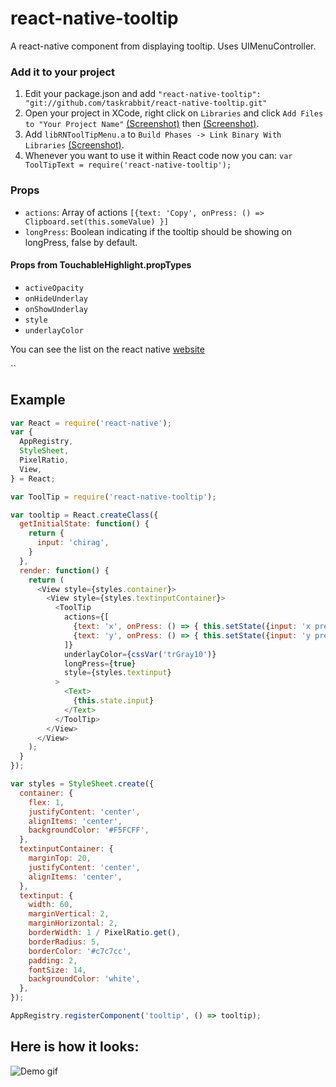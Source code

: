 # react-native-tooltip

A react-native component from displaying tooltip. Uses UIMenuController.

### Add it to your project

1. Edit your package.json and add `"react-native-tooltip": "git://github.com/taskrabbit/react-native-tooltip.git"`
2. Open your project in XCode, right click on `Libraries` and click `Add
   Files to "Your Project Name"` [(Screenshot)](http://url.brentvatne.ca/jQp8) then [(Screenshot)](http://url.brentvatne.ca/1gqUD).
3. Add `libRNToolTipMenu.a` to `Build Phases -> Link Binary With Libraries`
   [(Screenshot)](http://url.brentvatne.ca/17Xfe).
4. Whenever you want to use it within React code now you can: `var ToolTipText = require('react-native-tooltip');`

### Props

- `actions`: Array of actions `[{text: 'Copy', onPress: () => Clipboard.set(this.someValue) }]`
- `longPress`: Boolean indicating if the tooltip should be showing on longPress, false by default.

#### Props from TouchableHighlight.propTypes

- `activeOpacity`
- `onHideUnderlay`
- `onShowUnderlay`
- `style`
- `underlayColor`

You can see the list on the react native [website](https://facebook.github.io/react-native/docs/touchablehighlight.html#content)

``

## Example
```javascript
var React = require('react-native');
var {
  AppRegistry,
  StyleSheet,
  PixelRatio,
  View,
} = React;

var ToolTip = require('react-native-tooltip');

var tooltip = React.createClass({
  getInitialState: function() {
    return {
      input: 'chirag',
    }
  },
  render: function() {
    return (
      <View style={styles.container}>
        <View style={styles.textinputContainer}>
          <ToolTip
            actions={[
              {text: 'x', onPress: () => { this.setState({input: 'x pressed'}) }},
              {text: 'y', onPress: () => { this.setState({input: 'y pressed'}) }}
            ]}
            underlayColor={cssVar('trGray10')}
            longPress={true}
            style={styles.textinput}
          >
            <Text>
              {this.state.input}
            </Text>
          </ToolTip>
        </View>
      </View>
    );
  }
});

var styles = StyleSheet.create({
  container: {
    flex: 1,
    justifyContent: 'center',
    alignItems: 'center',
    backgroundColor: '#F5FCFF',
  },
  textinputContainer: {
    marginTop: 20,
    justifyContent: 'center',
    alignItems: 'center',
  },
  textinput: {
    width: 60,
    marginVertical: 2,
    marginHorizontal: 2,
    borderWidth: 1 / PixelRatio.get(),
    borderRadius: 5,
    borderColor: '#c7c7cc',
    padding: 2,
    fontSize: 14,
    backgroundColor: 'white',
  },
});

AppRegistry.registerComponent('tooltip', () => tooltip);
```

## Here is how it looks:
![Demo gif](https://github.com/chirag04/react-native-tooltip/blob/master/screenshot.png)
